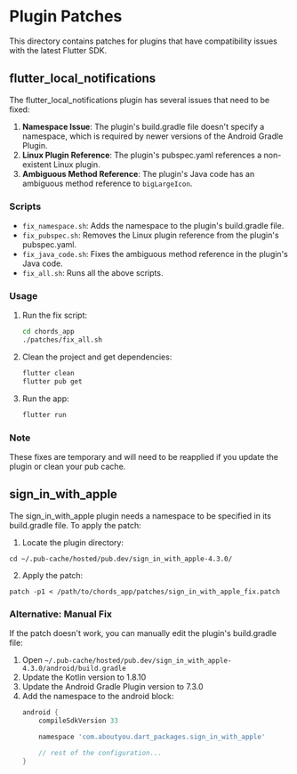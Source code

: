 # Plugin Patches

This directory contains patches for plugins that have compatibility issues with the latest Flutter SDK.

## flutter_local_notifications

The flutter_local_notifications plugin has several issues that need to be fixed:

1. **Namespace Issue**: The plugin's build.gradle file doesn't specify a namespace, which is required by newer versions of the Android Gradle Plugin.
2. **Linux Plugin Reference**: The plugin's pubspec.yaml references a non-existent Linux plugin.
3. **Ambiguous Method Reference**: The plugin's Java code has an ambiguous method reference to `bigLargeIcon`.

### Scripts

- `fix_namespace.sh`: Adds the namespace to the plugin's build.gradle file.
- `fix_pubspec.sh`: Removes the Linux plugin reference from the plugin's pubspec.yaml.
- `fix_java_code.sh`: Fixes the ambiguous method reference in the plugin's Java code.
- `fix_all.sh`: Runs all the above scripts.

### Usage

1. Run the fix script:
   ```bash
   cd chords_app
   ./patches/fix_all.sh
   ```

2. Clean the project and get dependencies:
   ```bash
   flutter clean
   flutter pub get
   ```

3. Run the app:
   ```bash
   flutter run
   ```

### Note

These fixes are temporary and will need to be reapplied if you update the plugin or clean your pub cache.

## sign_in_with_apple

The sign_in_with_apple plugin needs a namespace to be specified in its build.gradle file. To apply the patch:

1. Locate the plugin directory:
```
cd ~/.pub-cache/hosted/pub.dev/sign_in_with_apple-4.3.0/
```

2. Apply the patch:
```
patch -p1 < /path/to/chords_app/patches/sign_in_with_apple_fix.patch
```

### Alternative: Manual Fix

If the patch doesn't work, you can manually edit the plugin's build.gradle file:

1. Open `~/.pub-cache/hosted/pub.dev/sign_in_with_apple-4.3.0/android/build.gradle`
2. Update the Kotlin version to 1.8.10
3. Update the Android Gradle Plugin version to 7.3.0
4. Add the namespace to the android block:
   ```gradle
   android {
       compileSdkVersion 33

       namespace 'com.aboutyou.dart_packages.sign_in_with_apple'

       // rest of the configuration...
   }
   ```
